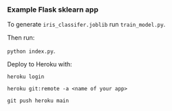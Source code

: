 ### Example Flask sklearn app

To generate `iris_classifer.joblib` run `train_model.py`.

Then run:

`python index.py`.

Deploy to Heroku with:

```
heroku login

heroku git:remote -a <name of your app>

git push heroku main
```
